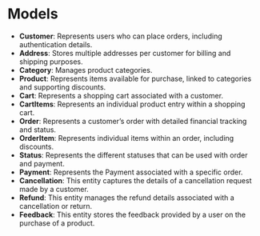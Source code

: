 # Models
- **Customer**: Represents users who can place orders, including authentication details. 
- **Address**: Stores multiple addresses per customer for billing and shipping purposes. 
- **Category**: Manages product categories. 
- **Product**: Represents items available for purchase, linked to categories and supporting discounts. 
- **Cart**: Represents a shopping cart associated with a customer. 
- **CartItems**: Represents an individual product entry within a shopping cart. 
- **Order**: Represents a customer’s order with detailed financial tracking and status. 
- **OrderItem**: Represents individual items within an order, including discounts. 
- **Status**: Represents the different statuses that can be used with order and payment. 
- **Payment**: Represents the Payment associated with a specific order.
- **Cancellation**: This entity captures the details of a cancellation request made by a customer.
- **Refund**: This entity manages the refund details associated with a cancellation or return.
- **Feedback**: This entity stores the feedback provided by a user on the purchase of a product.